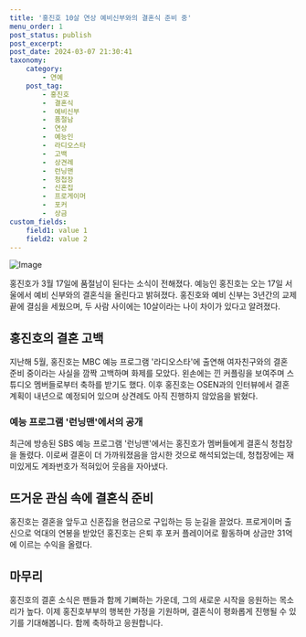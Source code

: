 ```yaml
---
title: '홍진호 10살 연상 예비신부와의 결혼식 준비 중'
menu_order: 1
post_status: publish
post_excerpt: 
post_date: 2024-03-07 21:30:41
taxonomy:
    category:
        - 연예
    post_tag:
        - 홍진호
        -  결혼식
        -  예비신부
        -  품절남
        -  연상
        -  예능인
        -  라디오스타
        -  고백
        -  상견례
        -  런닝맨
        -  청첩장
        -  신혼집
        -  프로게이머
        -  포커
        -  상금
custom_fields:
    field1: value 1
    field2: value 2
---
```


![Image](https://ssl.pstatic.net/mimgnews/image/109/2024/03/07/0005030924_001_20240307090107535.jpg?type=w540)

홍진호가 3월 17일에 품절남이 된다는 소식이 전해졌다. 예능인 홍진호는 오는 17일 서울에서 예비 신부와의 결혼식을 올린다고 밝혀졌다. 홍진호와 예비 신부는 3년간의 교제 끝에 결심을 세웠으며, 두 사람 사이에는 10살이라는 나이 차이가 있다고 알려졌다.
## 홍진호의 결혼 고백
지난해 5월, 홍진호는 MBC 예능 프로그램 '라디오스타'에 출연해 여자친구와의 결혼 준비 중이라는 사실을 깜짝 고백하며 화제를 모았다. 왼손에는 낀 커플링을 보여주며 스튜디오 멤버들로부터 축하를 받기도 했다. 이후 홍진호는 OSEN과의 인터뷰에서 결혼 계획이 내년으로 예정되어 있으며 상견례도 아직 진행하지 않았음을 밝혔다.
### 예능 프로그램 '런닝맨'에서의 공개
최근에 방송된 SBS 예능 프로그램 '런닝맨'에서는 홍진호가 멤버들에게 결혼식 청첩장을 돌렸다. 이로써 결혼이 더 가까워졌음을 암시한 것으로 해석되었는데, 청첩장에는 재미있게도 계좌번호가 적혀있어 웃음을 자아냈다.
## 뜨거운 관심 속에 결혼식 준비
홍진호는 결혼을 앞두고 신혼집을 현금으로 구입하는 등 눈길을 끌었다. 프로게이머 출신으로 억대의 연봉을 받았던 홍진호는 은퇴 후 포커 플레이어로 활동하며 상금만 31억에 이르는 수익을 올렸다.
## 마무리
홍진호의 결혼 소식은 팬들과 함께 기뻐하는 가운데, 그의 새로운 시작을 응원하는 목소리가 높다. 이제 홍진호부부의 행복한 가정을 기원하며, 결혼식이 평화롭게 진행될 수 있기를 기대해봅니다. 함께 축하하고 응원합니다.
